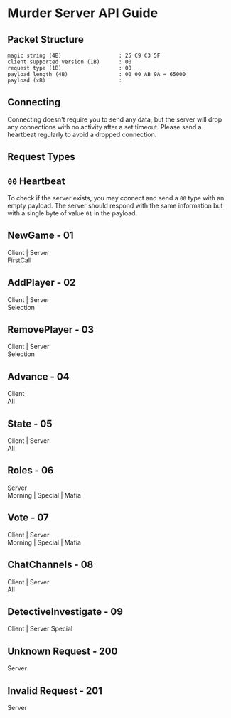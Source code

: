 # Murder Server API Guide

## Packet Structure

```
magic string (4B)                  : 25 C9 C3 5F
client supported version (1B)      : 00
request type (1B)                  : 00
payload length (4B)                : 00 00 AB 9A = 65000
payload (xB)                       :
```

## Connecting

Connecting doesn't require you to send any data, but the server will drop any connections with no activity after a set timeout.
Please send a heartbeat regularly to avoid a dropped connection.

## Request Types

## ``00`` Heartbeat
To check if the server exists, you may connect and send a ``00`` type
with an empty payload. The server should respond with the same information but with a single byte of value ``01`` in the payload.

## NewGame - 01
Client | Server  
FirstCall

## AddPlayer - 02
Client | Server  
Selection

## RemovePlayer - 03
Client | Server  
Selection

## Advance - 04
Client  
All

## State - 05
Client | Server  
All

## Roles - 06
Server  
Morning | Special | Mafia

## Vote - 07
Client | Server  
Morning | Special | Mafia

## ChatChannels - 08
Client | Server  
All

## DetectiveInvestigate - 09
Client | Server
Special

## Unknown Request - 200
Server

## Invalid Request - 201
Server
